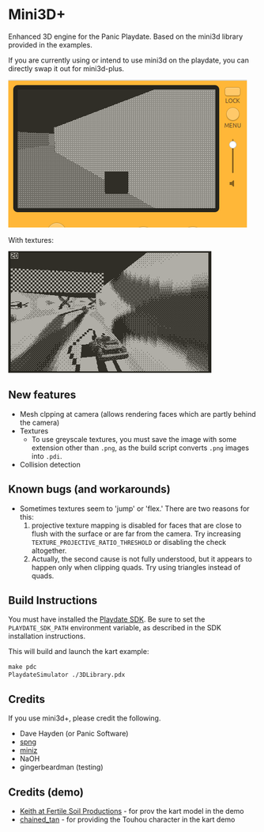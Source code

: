 # Mini3D+

Enhanced 3D engine for the Panic Playdate. Based on the mini3d library provided in the examples.

If you are currently using or intend to use mini3d on the playdate, you can directly swap it out for mini3d-plus.

![Kart Example](./etc/kart.gif)

With textures:

![Textured Kart Example](./etc/kart-textures.gif)

## New features

- Mesh clpping at camera (allows rendering faces which are partly behind the camera)
- Textures
  - To use greyscale textures, you must save the image with some extension other than `.png`, as the build script converts `.png` images into `.pdi`.
- Collision detection

## Known bugs (and workarounds)

- Sometimes textures seem to 'jump' or 'flex.' There are two reasons for this:
  1. projective texture mapping is disabled for faces that are close to flush with the surface or are far from the camera. Try increasing `TEXTURE_PROJECTIVE_RATIO_THRESHOLD` or disabling the check altogether.
  2. Actually, the second cause is not fully understood, but it appears to happen only when clipping quads. Try using triangles instead of quads. 

## Build Instructions

You must have installed the [Playdate SDK](https://play.date/dev/). Be sure to set the `PLAYDATE_SDK_PATH` environment variable, as described in the SDK installation instructions.

This will build and launch the kart example:

```
make pdc
PlaydateSimulator ./3DLibrary.pdx
```

## Credits

If you use mini3d+, please credit the following.

- Dave Hayden (or Panic Software)
- [spng](https://libspng.org/)
- [miniz](https://github.com/richgel999/miniz)
- NaOH
- gingerbeardman (testing)

## Credits (demo)

- [Keith at Fertile Soil Productions](https://opengameart.org/content/racing-kart) - for prov the kart model in the demo
- [chained_tan](https://twitter.com/chained_tan) - for providing the Touhou character in the kart demo